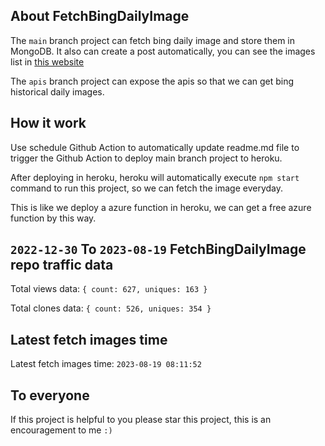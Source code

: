 ## About FetchBingDailyImage

The `main` branch project can fetch bing daily image and store them in MongoDB.
It also can create a post automatically, you can see the images list in [this website](https://oursalbum.netlify.app)

The `apis` branch project can expose the apis so that we can get bing historical daily images.

## How it work

Use schedule Github Action to automatically update readme.md file to trigger the Github Action to deploy main branch project to heroku.

After deploying in heroku, heroku will automatically execute `npm start` command to run this project, so we can fetch the image everyday.

This is like we deploy a azure function in heroku, we can get a free azure function by this way.

## `2022-12-30` To `2023-08-19` FetchBingDailyImage repo traffic data

Total views data: `{ count: 627, uniques: 163 }`

Total clones data: `{ count: 526, uniques: 354 }`

## Latest fetch images time

Latest fetch images time: `2023-08-19 08:11:52`

## To everyone

If this project is helpful to you please star this project, this is an encouragement to me `:)`



